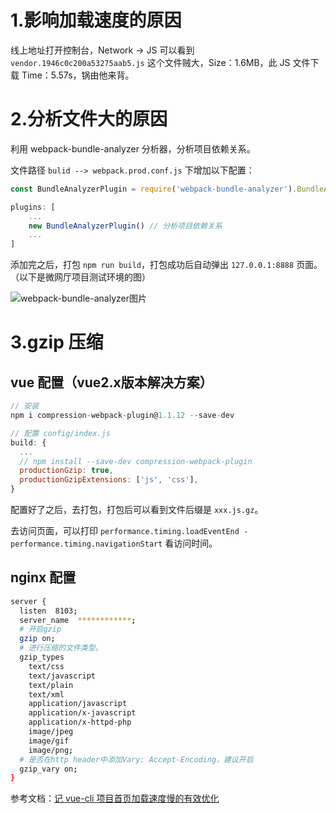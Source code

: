# 1.影响加载速度的原因

线上地址打开控制台，Network -> JS 可以看到 `vendor.1946c0c200a53275aab5.js` 这个文件贼大，Size：1.6MB，此 JS 文件下载 Time：5.57s，锅由他来背。

# 2.分析文件大的原因

利用 webpack-bundle-analyzer  分析器，分析项目依赖关系。

文件路径 `bulid --> webpack.prod.conf.js` 下增加以下配置：

```js
const BundleAnalyzerPlugin = require('webpack-bundle-analyzer').BundleAnalyzerPlugin

plugins: [
    ...
    new BundleAnalyzerPlugin() // 分析项目依赖关系
    ...
]
```

添加完之后，打包 `npm run build`，打包成功后自动弹出 `127.0.0.1:8888` 页面。（以下是微网厅项目测试环境的图）

![webpack-bundle-analyzer图片](http://book.awebone.com/webpack-bundle-analyzer.png)

# 3.gzip 压缩

## vue 配置（vue2.x版本解决方案）

```js
// 安装
npm i compression-webpack-plugin@1.1.12 --save-dev

// 配置 config/index.js
build: {
  ...
  // npm install --save-dev compression-webpack-plugin
  productionGzip: true,
  productionGzipExtensions: ['js', 'css'],
}
```

配置好了之后，去打包，打包后可以看到文件后缀是 `xxx.js.gz`。

去访问页面，可以打印 `performance.timing.loadEventEnd - performance.timing.navigationStart` 看访问时间。

## nginx 配置

```bash
server {
  listen  8103;
  server_name  ************;
  # 开启gzip
  gzip on;
  # 进行压缩的文件类型。
  gzip_types
  	text/css
  	text/javascript
  	text/plain
  	text/xml
  	application/javascript
  	application/x-javascript
  	application/x-httpd-php
  	image/jpeg
  	image/gif
  	image/png;
  # 是否在http header中添加Vary: Accept-Encoding，建议开启
  gzip_vary on;
}
```

参考文档：[记 vue-cli 项目首页加载速度慢的有效优化](https://juejin.cn/post/6844904180801339406#heading-9)